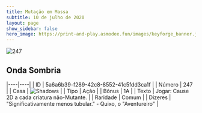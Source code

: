 ```yaml
---
title: Mutação em Massa
subtitle: 10 de julho de 2020
layout: page
show_sidebar: false
hero_image: https://print-and-play.asmodee.fun/images/keyforge_banner.jpg
---
```


![247](https://cdn.keyforgegame.com/media/card_front/pt/479_247_G74Q29FFXW6C_pt.png)

## Onda Sombria

|----|----|
| ID | 5a6a6b39-f289-42c8-8552-41c5fdd3ca1f |
| Número | 247 |
| Casa | ![Shadows](https://archonarcana.com/images/thumb/e/ee/Shadows.png/22px-Shadows.png "Sombras") |
| Tipo | Ação |
| Bônus | 1A |
| Texto | Jogar: Cause 2D a cada criatura  não-Mutante. |
| Raridade | Comum |
| Dizeres | "Significativamente menos tubular."  - Quixo, o "Aventureiro" |
